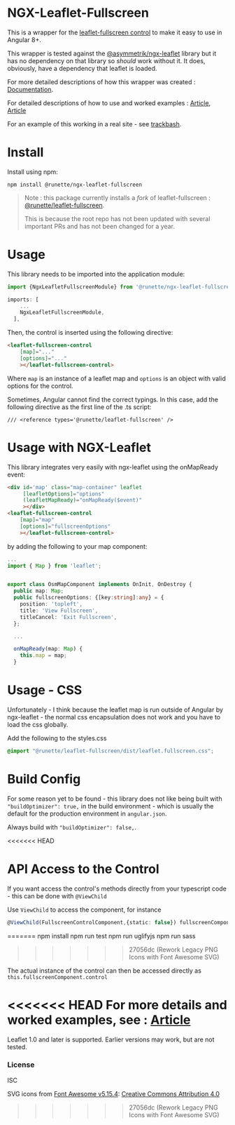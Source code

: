 # NGX-Leaflet-Fullscreen

This is a wrapper for the [leaflet-fullscreen control](https://github.com/Leaflet/Leaflet.fullscreen) to make it easy to use in Angular 8+.

This wrapper is tested against the [@asymmetrik/ngx-leaflet](https://github.com/Asymmetrik/ngx-leaflet) library but it has no dependency on that library so *should* work without it. It does, obviously, have a dependency that leaflet is loaded.

For more detailed descriptions of how this wrapper was created : [Documentation](https://runette.gitbook.io/alcm/).

For detailed descriptions of how to use and worked examples : [Article](https://medium.com/runic-software/quick-guide-to-leaflet-controls-in-angular-io-1b35d0807bdb), [Article](https://medium.com/runic-software/advanced-interactive-maps-in-angular-with-leaflet-68baafa03f72)

For an example of this working in a real site - see [trackbash](https://trackbash.co.uk).

# Install

Install using npm:

```
npm install @runette/ngx-leaflet-fullscreen
```

>
> Note : this package currently installs a _fork_ of leaflet-fullscreen : [@runette/leaflet-fullscreen](https://github.com/runette/Leaflet.fullscreen).
>
>This is because the root repo has not been updated with several important PRs and has not been changed for a year.
# Usage

This library needs to be imported into the application module:

```ts
import {NgxLeafletFullscreenModule} from '@runette/ngx-leaflet-fullscreen'

imports: [
    ...
    NgxLeafletFullscreenModule,
  ],
```

Then, the control is inserted using the following directive:

```html
<leaflet-fullscreen-control
    [map]="..."
    [options]="..."
    ></leaflet-fullscreen-control>
```

Where `map` is an instance of a leaflet map and `options` is an object with valid options for the control.

Sometimes, Angular cannot find the correct typings. In this case, add the following directive as the first line of the .ts script:

```
/// <reference types='@runette/leaflet-fullscreen' />
```

# Usage with NGX-Leaflet

This library integrates very easily with ngx-leaflet using the onMapReady event:

```html
<div id='map' class="map-container" leaflet
     [leafletOptions]="options"
     (leafletMapReady)="onMapReady($event)"
     ></div>
<leaflet-fullscreen-control
    [map]="map"
    [options]="fullscreenOptions"
    ></leaflet-fullscreen-control>
```
by adding the following to your map component:

```ts
...
import { Map } from 'leaflet';


export class OsmMapComponent implements OnInit, OnDestroy {
  public map: Map;
  public fullscreenOptions: {[key:string]:any} = {
    position: 'topleft',
    title: 'View Fullscreen',
    titleCancel: 'Exit Fullscreen',
  };

  ...

  onMapReady(map: Map) {
    this.map = map;
  }
```

# Usage - CSS

Unfortunately - I think because the leaflet map is run outside of Angular by ngx-leaflet - the normal css encapsulation does not work and you have to load the css globally.

Add the following to the styles.css

```CSS
@import "@runette/leaflet-fullscreen/dist/leaflet.fullscreen.css";
```

# Build Config

For some reason yet to be found - this library does not like being built with `"buildOptimizer": true,` in the build environment - which is usually the default for the production environment in `angular.json`.

Always build with `"buildOptimizer": false,`.


<<<<<<< HEAD
# API Access to the Control

If you want access the control's methods directly from your typescript code - this can be done with `@ViewChild`

Use `ViewChild` to access the component, for instance 

```ts
@ViewChild(FullscreenControlComponent,{static: false}) fullscreenComponent: FullscreenControlComponent;
```
=======
    npm install
    npm run test
    npm run uglifyjs
    npm run sass
>>>>>>> 27056dc (Rework Legacy PNG Icons with Font Awesome SVG)

The actual instance of the control can then be accessed directly as `this.fullscreenComponent.control`

<<<<<<< HEAD
For more details and worked examples, see : [Article](https://medium.com/runic-software/advanced-interactive-maps-in-angular-with-leaflet-68baafa03f72)
=======
Leaflet 1.0 and later is supported. Earlier versions may work, but are not tested.

### License

ISC

SVG icons from [Font Awesome v5.15.4](https://github.com/FortAwesome/Font-Awesome/releases/tag/5.15.4): [Creative Commons Attribution 4.0](https://fontawesome.com/license/free)
>>>>>>> 27056dc (Rework Legacy PNG Icons with Font Awesome SVG)
